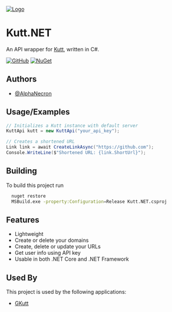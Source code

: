 
[![Logo](https://user-images.githubusercontent.com/57827456/122667487-4923e980-d1dd-11eb-9c78-c9b25ab43149.png)](#)

    
# Kutt.NET

An API wrapper for [Kutt](kutt.it), written in C#.

[![GitHub](https://img.shields.io/github/downloads/AlphaNecron/Kutt.NET/total?color=%237289DA&logo=github&style=for-the-badge)](#)
[![NuGet](https://img.shields.io/nuget/dt/Kutt.NET?color=%237289DA&logo=nuget&style=for-the-badge)](#)

## Authors

- [@AlphaNecron](https://www.github.com/AlphaNecron)

  
## Usage/Examples

```csharp
// Initializes a Kutt instance with default server
KuttApi kutt = new KuttApi("your_api_key");

// Creates a shortened URL
Link link = await CreateLinkAsync("https://github.com");
Console.WriteLine($"Shortened URL: {link.ShortUrl}");
```


## Building

To build this project run

```bash
  nuget restore
  MSBuild.exe -property:Configuration=Release Kutt.NET.csproj
```

  
## Features

- Lightweight
- Create or delete your domains
- Create, delete or update your URLs
- Get user info using API key
- Usable in both .NET Core and .NET Framework
  
## Used By

This project is used by the following applications:
- [GKutt](https://github.com/AlphaNecron/GKutt)
